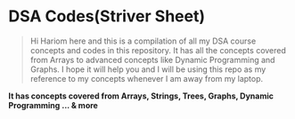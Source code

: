 # DSA Codes(Striver Sheet)
> Hi Hariom here and this is a compilation of all my DSA course concepts and codes in this repository. It has all the concepts covered from Arrays to advanced concepts like Dynamic Programming and Graphs. I hope it will help you and I will be using this repo as my reference to my concepts whenever I am away from my laptop.

**It has concepts covered from Arrays, Strings, Trees, Graphs, Dynamic Programming ... & more**
